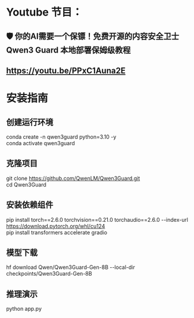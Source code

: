 # Youtube 节目：
## 🛡️ 你的AI需要一个保镖！免费开源的内容安全卫士 Qwen3 Guard 本地部署保姆级教程
## https://youtu.be/PPxC1Auna2E

# 安装指南
## 创建运行环境
conda create -n qwen3guard python=3.10 -y  
conda activate qwen3guard  

## 克隆项目
git clone https://github.com/QwenLM/Qwen3Guard.git  
cd Qwen3Guard  

## 安装依赖组件
pip install torch==2.6.0 torchvision==0.21.0 torchaudio==2.6.0 --index-url https://download.pytorch.org/whl/cu124  
pip install transformers accelerate gradio    

## 模型下载
hf download Qwen/Qwen3Guard-Gen-8B --local-dir checkpoints/Qwen3Guard-Gen-8B  
  
## 推理演示
python app.py     

  












 
















